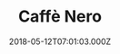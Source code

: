 ---
date: 2018-05-12T07:01:03.000Z
title: Caffè Nero
latitude: 52.477399569669736
longitude: -0.9208789323448877
url: http://www.caffenero.co.uk
category: checkin
---